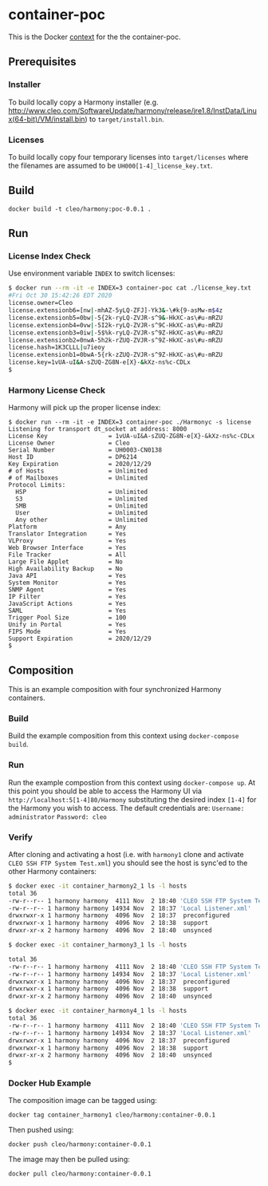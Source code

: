 # container-poc

This is the Docker [context](https://docs.docker.com/engine/reference/builder/) for the the container-poc.

## Prerequisites

### Installer 

To build locally copy a Harmony installer (e.g. http://www.cleo.com/SoftwareUpdate/harmony/release/jre1.8/InstData/Linux(64-bit)/VM/install.bin) to `target/install.bin`.

### Licenses 

To build locally copy four temporary licenses into `target/licenses` where the filenames are assumed to be `UH000[1-4]_license_key.txt`.

## Build

`docker build -t cleo/harmony:poc-0.0.1 .`

## Run

### License Index Check

Use environment variable `INDEX` to switch licenses:

```bash
$ docker run --rm -it -e INDEX=3 container-poc cat ./license_key.txt
#Fri Oct 30 15:42:26 EDT 2020
license.owner=Cleo
license.extensionb6=[nw|-mhAZ-5yLQ-ZFJ]-Yk3&-\#k{9-asMw-m$4z
license.extensionb5=0bw|-5{2k-ryLQ-ZVJR-s^9&-HkXC-as\#u-mRZU
license.extensionb4=0vw|-5I2k-ryLQ-ZVJR-s^9C-HkXC-as\#u-mRZU
license.extensionb3=0iw|-5$%k-ryLQ-ZVJR-s^9Z-HkXC-as\#u-mRZU
license.extensionb2=0nwA-5h2k-rZUQ-ZVJR-s^9Z-HkXC-as\#u-mRZU
license.hash=1K3CLLL|u7ieoy
license.extensionb1=0bwA-5{rk-zZUQ-ZVJR-s^9Z-HkXC-as\#u-mRZU
license.key=1vUA-uI&A-sZUQ-ZG8N-e[X}-&kXz-ns%c-CDLx
$
```

### Harmony License Check

Harmony will pick up the proper license index:

```
$ docker run --rm -it -e INDEX=3 container-poc ./Harmonyc -s license
Listening for transport dt_socket at address: 8000
License Key                 = 1vUA-uI&A-sZUQ-ZG8N-e[X}-&kXz-ns%c-CDLx
License Owner               = Cleo
Serial Number               = UH0003-CN0138
Host ID                     = DP6214
Key Expiration              = 2020/12/29
# of Hosts                  = Unlimited
# of Mailboxes              = Unlimited
Protocol Limits:
  HSP                       = Unlimited
  S3                        = Unlimited
  SMB                       = Unlimited
  User                      = Unlimited
  Any other                 = Unlimited
Platform                    = Any
Translator Integration      = Yes
VLProxy                     = Yes
Web Browser Interface       = Yes
File Tracker                = All
Large File Applet           = No
High Availability Backup    = No
Java API                    = Yes
System Monitor              = Yes
SNMP Agent                  = Yes
IP Filter                   = Yes
JavaScript Actions          = Yes
SAML                        = Yes
Trigger Pool Size           = 100
Unify in Portal             = Yes
FIPS Mode                   = Yes
Support Expiration          = 2020/12/29
$
```

## Composition

This is an example composition with four synchronized Harmony containers.

### Build

Build the example composition from this context using `docker-compose build`.

### Run

Run the example compostion from this context using `docker-compose up`. At this point you should be able to access the
Harmony UI via `http://localhost:5[1-4]80/Harmony` substituting the desired index `[1-4]` for the Harmony you wish to access.
The default credentials are:
`Username: administrator`
`Password: cleo`

### Verify

After cloning and activating a host (i.e. with `harmony1` clone and activate `CLEO SSH FTP System Test.xml`)
you should see the host is sync'ed to the other Harmony containers:

```bash
$ docker exec -it container_harmony2_1 ls -l hosts
total 36
-rw-r--r-- 1 harmony harmony  4111 Nov  2 18:40 'CLEO SSH FTP System Test.xml'
-rw-r--r-- 1 harmony harmony 14934 Nov  2 18:37 'Local Listener.xml'
drwxrwxr-x 1 harmony harmony  4096 Nov  2 18:37  preconfigured
drwxrwxr-x 1 harmony harmony  4096 Nov  2 18:38  support
drwxr-xr-x 2 harmony harmony  4096 Nov  2 18:40  unsynced

$ docker exec -it container_harmony3_1 ls -l hosts

total 36
-rw-r--r-- 1 harmony harmony  4111 Nov  2 18:40 'CLEO SSH FTP System Test.xml'
-rw-r--r-- 1 harmony harmony 14934 Nov  2 18:37 'Local Listener.xml'
drwxrwxr-x 1 harmony harmony  4096 Nov  2 18:37  preconfigured
drwxrwxr-x 1 harmony harmony  4096 Nov  2 18:38  support
drwxr-xr-x 2 harmony harmony  4096 Nov  2 18:40  unsynced

$ docker exec -it container_harmony4_1 ls -l hosts
total 36
-rw-r--r-- 1 harmony harmony  4111 Nov  2 18:40 'CLEO SSH FTP System Test.xml'
-rw-r--r-- 1 harmony harmony 14934 Nov  2 18:37 'Local Listener.xml'
drwxrwxr-x 1 harmony harmony  4096 Nov  2 18:37  preconfigured
drwxrwxr-x 1 harmony harmony  4096 Nov  2 18:38  support
drwxr-xr-x 2 harmony harmony  4096 Nov  2 18:40  unsynced
$
```

### Docker Hub Example

The composition image can be tagged using:

`docker tag container_harmony1 cleo/harmony:container-0.0.1`

Then pushed using:

`docker push cleo/harmony:container-0.0.1`

The image may then be pulled using:

`docker pull cleo/harmony:container-0.0.1`
